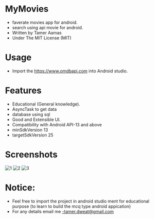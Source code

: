 # MyMovies
-  faverate movies app for android.
-  search using api movie for android.
- Written by Tamer Aamas
- Under The MIT License (MIT)


# Usage
- Import the https://www.omdbapi.com  into Android studio.

# Features
- Educational (General knowledge).
- AsyncTask to get data
- database using sql 
- Good and Extensible UI.
- Compatibility with Android API-13 and above
- minSdkVersion 13
- targetSdkVersion 25

# Screenshots
![1](https://user-images.githubusercontent.com/12006284/74085061-fb8e5d00-4a7d-11ea-9018-466c6a27f3ad.png)
![2](https://user-images.githubusercontent.com/12006284/74085063-fe894d80-4a7d-11ea-8403-dce20aa955ce.png)
![3](https://user-images.githubusercontent.com/12006284/74085064-00531100-4a7e-11ea-80d5-e4c3e3675955.png)



# Notice:
- Feel free to import the project in android studio ment for educational purpose (to learn to build the mcq type android appication)
- For any details email me -tamer.dweat@gmail.com



